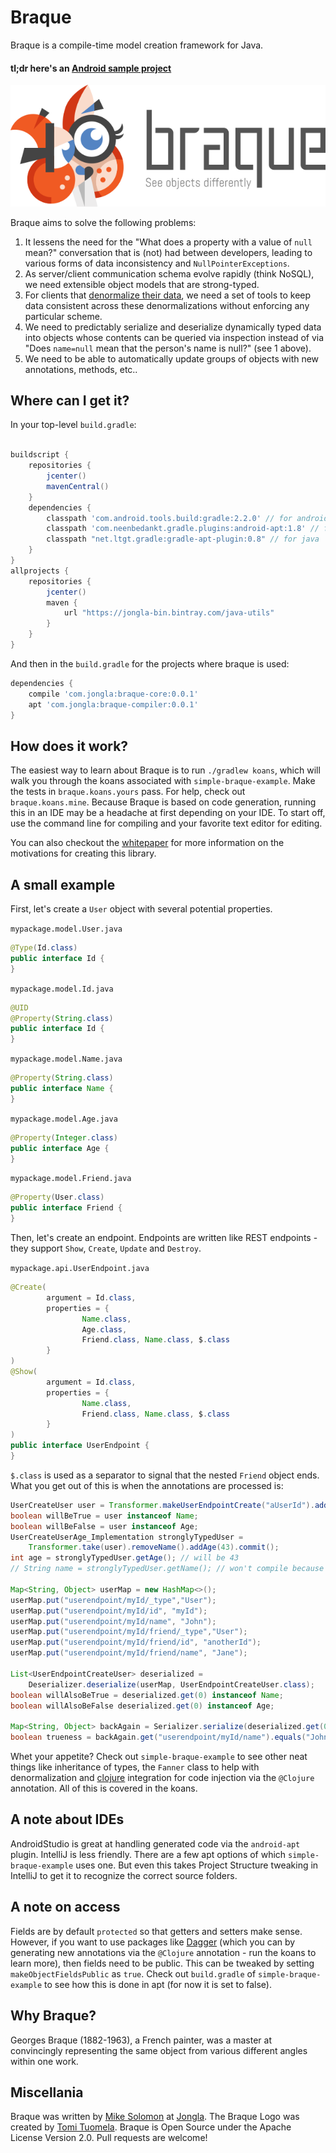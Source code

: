 # Braque

Braque is a compile-time model creation framework for Java.

#### tl;dr here's an [Android sample project][4]

![Logo](img/logo.png)

Braque aims to solve the following problems:

1. It lessens the need for the
"What does a property with a value of `null` mean?" conversation
that is (not) had between developers, leading to various
forms of data inconsistency and `NullPointerExceptions`.
2. As server/client communication schema evolve rapidly (think NoSQL),
we need extensible object models that are strong-typed.
3. For clients that [denormalize their data][1], we need a set of tools to keep
data consistent across these denormalizations without enforcing any particular scheme.
4. We need to predictably serialize and deserialize dynamically typed
data into objects whose contents can be queried via inspection instead
of via "Does `name=null` mean that the person's name is null?" (see 1
above).
5. We need to be able to automatically update groups of objects with new annotations,
methods, etc..

## Where can I get it?

In your top-level `build.gradle`:
```groovy

buildscript {
    repositories {
        jcenter()
        mavenCentral()
    }
    dependencies {
        classpath 'com.android.tools.build:gradle:2.2.0' // for android
        classpath 'com.neenbedankt.gradle.plugins:android-apt:1.8' // for android
        classpath "net.ltgt.gradle:gradle-apt-plugin:0.8" // for java
    }
}
allprojects {
    repositories {
        jcenter()
        maven {
            url "https://jongla-bin.bintray.com/java-utils"
        }
    }
}
```

And then in the `build.gradle` for the projects where braque is used:
```groovy
dependencies {
    compile 'com.jongla:braque-core:0.0.1'
    apt 'com.jongla:braque-compiler:0.0.1'
}
```

## How does it work?

The easiest way to learn about Braque is to run `./gradlew koans`, which
will walk you through the koans associated with `simple-braque-example`.
Make the tests in `braque.koans.yours` pass.  For help, check out `braque.koans.mine`.
Because Braque is based on code generation, running this in an IDE may be a headache at
first depending on your IDE.  To start off, use the command line for compiling
and your favorite text editor for editing.

You can also checkout the [whitepaper](/whitepapers/why.md) for more information
on the motivations for creating this library.

## A small example

First, let's create a `User` object with several potential properties.

`mypackage.model.User.java`
```java
@Type(Id.class)
public interface Id {
}
```

`mypackage.model.Id.java`
```java
@UID
@Property(String.class)
public interface Id {
}
```

`mypackage.model.Name.java`
```java
@Property(String.class)
public interface Name {
}
```

`mypackage.model.Age.java`
```java
@Property(Integer.class)
public interface Age {
}
```

`mypackage.model.Friend.java`
```java
@Property(User.class)
public interface Friend {
}
```

Then, let's create an endpoint.  Endpoints are written like REST endpoints -
they support `Show`, `Create`, `Update` and `Destroy`.

`mypackage.api.UserEndpoint.java`
```java
@Create(
        argument = Id.class,
        properties = {
                Name.class,
                Age.class,
                Friend.class, Name.class, $.class
        }
)
@Show(
        argument = Id.class,
        properties = {
                Name.class,
                Friend.class, Name.class, $.class
        }
)
public interface UserEndpoint {
}
```

`$.class` is used as a separator to
signal that the nested `Friend` object ends.
What you get out of this is when the
annotations are processed is:

```java
UserCreateUser user = Transformer.makeUserEndpointCreate("aUserId").addName("me").commit();
boolean willBeTrue = user instanceof Name;
boolean willBeFalse = user instanceof Age;
UserCreateUserAge_Implementation stronglyTypedUser =
    Transformer.take(user).removeName().addAge(43).commit();
int age = stronglyTypedUser.getAge(); // will be 43
// String name = stronglyTypedUser.getName(); // won't compile because we have removed the name

Map<String, Object> userMap = new HashMap<>();
userMap.put("userendpoint/myId/_type","User");
userMap.put("userendpoint/myId/id", "myId");
userMap.put("userendpoint/myId/name", "John");
userMap.put("userendpoint/myId/friend/_type","User");
userMap.put("userendpoint/myId/friend/id", "anotherId");
userMap.put("userendpoint/myId/friend/name", "Jane");

List<UserEndpointCreateUser> deserialized =
    Deserializer.deserialize(userMap, UserEndpointCreateUser.class);
boolean willAlsoBeTrue = deserialized.get(0) instanceof Name;
boolean willAlsoBeFalse deserialized.get(0) instanceof Age;

Map<String, Object> backAgain = Serializer.serialize(deserialized.get(0));
boolean trueness = backAgain.get("userendpoint/myId/name").equals("John");
```

Whet your appetite?  Check out `simple-braque-example` to see other neat
things like inheritance of types, the `Fanner` class to help with
denormalization and [clojure][2] integration for code injection via the
`@Clojure` annotation.  All of this is covered in the koans.

## A note about IDEs

AndroidStudio is great at handling generated code via the `android-apt` plugin.
IntelliJ is less friendly.  There are a few apt options of which
`simple-braque-example` uses one.  But even this takes Project Structure
tweaking in IntelliJ to get it to recognize the correct source folders.

## A note on access

Fields are by default `protected` so that getters and setters make sense.
However, if you want to use packages like [Dagger][3] (which you can by generating new annotations
via the `@Clojure` annotation - run the koans to learn more), then fields need to be public. This can be tweaked
by setting `makeObjectFieldsPublic` as `true`. Check out `build.gradle` of `simple-braque-example`
to see how this is done in apt (for now it is set to false).

## Why Braque?

Georges Braque (1882-1963), a French painter, was a master at convincingly
representing the same object from various different angles within one work.

## Miscellania

Braque was written by [Mike Solomon][5] at [Jongla][6].  The Braque Logo was
created by [Tomi Tuomela][7]. Braque is Open Source under the Apache License
Version 2.0. Pull requests are welcome!

[1]: https://en.wikipedia.org/wiki/Denormalization
[2]: http://clojure.org
[3]: http://google.github.io/dagger/
[4]: https://github.com/mikesol/favorite-things
[5]: mailto:mike@jongla.com
[6]: http://www.jongla.com
[7]: mailto:tomi@jongla.com